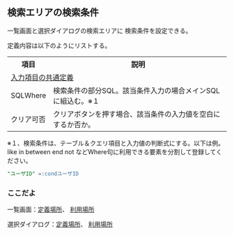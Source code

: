 ## 検索エリアの検索条件

一覧画面と選択ダイアログの検索エリアに
検索条件を設定できる。

定義内容は以下のようにリストする。
<table>
<tr><th>項目</th><th>説明</th></tr>
<tr><td colspan=2><a href="fds.md">入力項目の共通定義</a></td></tr>
<tr><td>SQLWhere</td><td>検索条件の部分SQL。該当条件入力の場合メインSQLに組込む。※１</td></tr>
<tr><td>クリア可否</td><td>クリアボタンを押す場合、該当条件の入力値を空白にするか否か。</td></tr>
</table>

※１、検索条件は、テーブル＆クエリ項目と入力値の判断式にする。以下は例。
like in between end not などWhere句に利用できる要素を分割して登録してください。
```sql
"ユーザID" =:condユーザID
```
### ここだよ
一覧画面：[定義場所](https://efwgrp.github.io/ske/svg/condition.conds.listPage.def.svg)、
[利用場所](https://efwgrp.github.io/ske/svg/condition.conds.listPage.svg)

選択ダイアログ：[定義場所](https://efwgrp.github.io/ske/svg/condition.conds.selectDialog.def.svg)、
[利用場所](https://efwgrp.github.io/ske/svg/condition.conds.selectDialog.svg)

